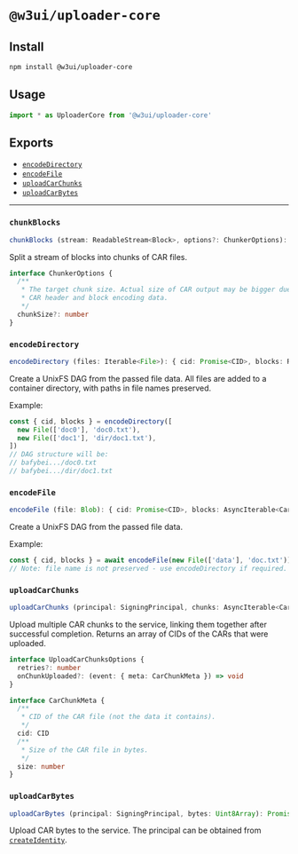 # `@w3ui/uploader-core`

## Install

```sh
npm install @w3ui/uploader-core
```

## Usage

```js
import * as UploaderCore from '@w3ui/uploader-core'
```

## Exports

* [`encodeDirectory`](#encodedirectory)
* [`encodeFile`](#encodefile)
* [`uploadCarChunks`](#uploadcarchunks)
* [`uploadCarBytes`](#uploadcarbytes)

---

### `chunkBlocks`

```ts
chunkBlocks (stream: ReadableStream<Block>, options?: ChunkerOptions): AsyncIterable<CarData>
```

Split a stream of blocks into chunks of CAR files.

```ts
interface ChunkerOptions {
  /**
   * The target chunk size. Actual size of CAR output may be bigger due to
   * CAR header and block encoding data.
   */
  chunkSize?: number
}
```

### `encodeDirectory`

```ts
encodeDirectory (files: Iterable<File>): { cid: Promise<CID>, blocks: ReadableStream<Block> }
```

Create a UnixFS DAG from the passed file data. All files are added to a container directory, with paths in file names preserved.

Example:

```js
const { cid, blocks } = encodeDirectory([
  new File(['doc0'], 'doc0.txt'),
  new File(['doc1'], 'dir/doc1.txt'),
])
// DAG structure will be:
// bafybei.../doc0.txt
// bafybei.../dir/doc1.txt
```

### `encodeFile`

```ts
encodeFile (file: Blob): { cid: Promise<CID>, blocks: AsyncIterable<CarData> }
```

Create a UnixFS DAG from the passed file data.

Example:

```js
const { cid, blocks } = await encodeFile(new File(['data'], 'doc.txt'))
// Note: file name is not preserved - use encodeDirectory if required.
```

### `uploadCarChunks`

```ts
uploadCarChunks (principal: SigningPrincipal, chunks: AsyncIterable<CarData>, options?: UploadCarChunksOptions): Promise<CID[]>
```

Upload multiple CAR chunks to the service, linking them together after successful completion. Returns an array of CIDs of the CARs that were uploaded.

```ts
interface UploadCarChunksOptions {
  retries?: number
  onChunkUploaded?: (event: { meta: CarChunkMeta }) => void
}

interface CarChunkMeta {
  /**
   * CID of the CAR file (not the data it contains).
   */
  cid: CID
  /**
   * Size of the CAR file in bytes.
   */
  size: number
}
```

### `uploadCarBytes`

```ts
uploadCarBytes (principal: SigningPrincipal, bytes: Uint8Array): Promise<void>
```

Upload CAR bytes to the service. The principal can be obtained from [`createIdentity`](./keyring-core#createidentity).
